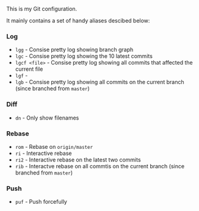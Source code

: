 This is my Git configuration.

It mainly contains a set of handy aliases descibed below:

### Log
* `lgg` - Consise pretty log showing branch graph
* `lgc` - Consise pretty log showing the 10 latest commits
* `lgcf <file>` - Consise pretty log showing all commits that affected the current file
* `lgf` - 
* `lgb` - Consise pretty log showing all commits on the current branch (since branched from `master`)

### Diff
* `dn` - Only show filenames

### Rebase
* `rom` - Rebase on `origin/master`
* `ri` - Interactive rebase
* `ri2` - Interactive rebase on the latest two commits
* `rib` - Interactve rebase on all commtis on the current branch (since branched from `master`)

### Push
* `puf` - Push forcefully
